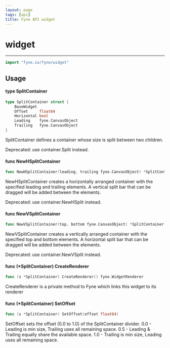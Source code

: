 ```yaml
---
layout: page
tags: [api]
title: Fyne API widget
---
```


# widget
---
```go
import "fyne.io/fyne/widget"
```

## Usage

#### type SplitContainer

```go
type SplitContainer struct {
	BaseWidget
	Offset     float64
	Horizontal bool
	Leading    fyne.CanvasObject
	Trailing   fyne.CanvasObject
}
```

SplitContainer defines a container whose size is split between two children.


<div class="deprecated">
Deprecated: use container.Split instead.</div>

#### func  NewHSplitContainer

```go
func NewHSplitContainer(leading, trailing fyne.CanvasObject) *SplitContainer
```
NewHSplitContainer creates a horizontally arranged container with the specified leading and trailing elements. A vertical split bar that can be dragged will be added between the elements.


<div class="deprecated">
Deprecated: use container.NewHSplit instead.</div>

#### func  NewVSplitContainer

```go
func NewVSplitContainer(top, bottom fyne.CanvasObject) *SplitContainer
```
NewVSplitContainer creates a vertically arranged container with the specified top and bottom elements. A horizontal split bar that can be dragged will be added between the elements.


<div class="deprecated">
Deprecated: use container.NewVSplit instead.</div>

#### func (*SplitContainer) CreateRenderer

```go
func (s *SplitContainer) CreateRenderer() fyne.WidgetRenderer
```
CreateRenderer is a private method to Fyne which links this widget to its renderer

#### func (*SplitContainer) SetOffset

```go
func (s *SplitContainer) SetOffset(offset float64)
```
SetOffset sets the offset (0.0 to 1.0) of the SplitContainer divider. 0.0 - Leading is min size, Trailing uses all remaining space. 0.5 - Leading & Trailing equally share the available space. 1.0 - Trailing is min size, Leading uses all remaining space.

